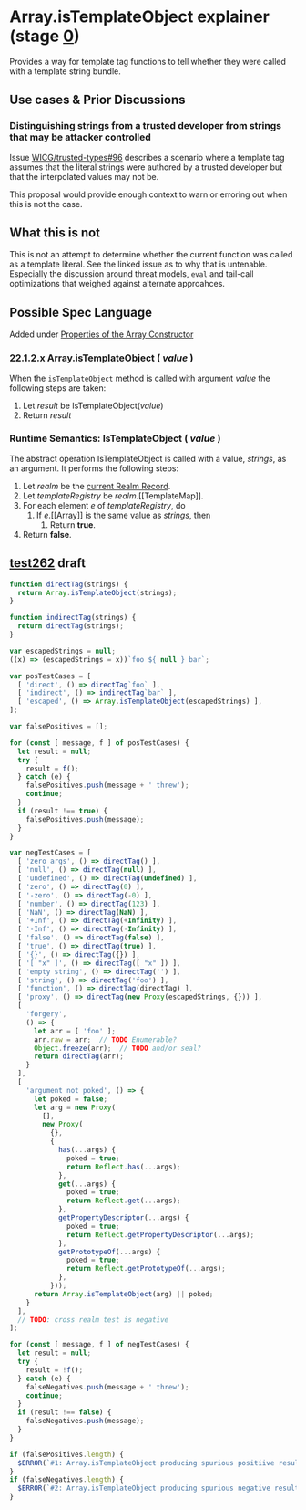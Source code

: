 # Array.isTemplateObject explainer (stage [0](https://tc39.github.io/process-document/))

Provides a way for template tag functions to tell whether they were
called with a template string bundle.

## Use cases & Prior Discussions

### Distinguishing strings from a trusted developer from strings that may be attacker controlled

Issue [WICG/trusted-types#96](https://github.com/WICG/trusted-types/issues/96)
describes a scenario where a template tag assumes that the literal strings were
authored by a trusted developer but that the interpolated values may not be.

This proposal would provide enough context to warn or erroring out when this
is not the case.

## What this is not

This is not an attempt to determine whether the current function was called as a template literal.
See the linked issue as to why that is untenable.  Especially the discussion around threat models,
`eval` and tail-call optimizations that weighed against alternate approahces.

## Possible Spec Language

Added under [Properties of the Array Constructor](https://www.ecma-international.org/ecma-262/#sec-properties-of-the-array-constructor)

### 22.1.2.x Array.isTemplateObject ( *value* )

When the `isTemplateObject` method is called with argument *value* the following steps are taken:

1. Let *result* be IsTemplateObject(*value*)
1. Return *result*

### Runtime Semantics: IsTemplateObject ( *value* )

The abstract operation IsTemplateObject is called with a value, *strings*, as an argument.
It performs the following steps:

1. Let *realm* be the [current Realm Record](https://www.ecma-international.org/ecma-262/#current-realm).
1. Let *templateRegistry* be *realm*.\[\[TemplateMap\]\].
1. For each element *e* of *templateRegistry*, do
    1. If *e*.\[\[Array\]\] is the same value as *strings*, then
        1. Return **true**.
1. Return **false**.

## [test262](https://github.com/tc39/test262) draft

```js
function directTag(strings) {
  return Array.isTemplateObject(strings);
}

function indirectTag(strings) {
  return directTag(strings);
}

var escapedStrings = null;
((x) => (escapedStrings = x))`foo ${ null } bar`;

var posTestCases = [
  [ 'direct', () => directTag`foo` ],
  [ 'indirect', () => indirectTag`bar` ],
  [ 'escaped', () => Array.isTemplateObject(escapedStrings) ],
];

var falsePositives = [];

for (const [ message, f ] of posTestCases) {
  let result = null;
  try {
    result = f();
  } catch (e) {
    falsePositives.push(message + ' threw');
    continue;
  }
  if (result !== true) {
    falsePositives.push(message);
  }
}

var negTestCases = [
  [ 'zero args', () => directTag() ],
  [ 'null', () => directTag(null) ],
  [ 'undefined', () => directTag(undefined) ],
  [ 'zero', () => directTag(0) ],
  [ '-zero', () => directTag(-0) ],
  [ 'number', () => directTag(123) ],
  [ 'NaN', () => directTag(NaN) ],
  [ '+Inf', () => directTag(+Infinity) ],
  [ '-Inf', () => directTag(-Infinity) ],
  [ 'false', () => directTag(false) ],
  [ 'true', () => directTag(true) ],
  [ '{}', () => directTag({}) ],
  [ '[ "x" ]', () => directTag([ "x" ]) ],
  [ 'empty string', () => directTag('') ],
  [ 'string', () => directTag('foo') ],
  [ 'function', () => directTag(directTag) ],
  [ 'proxy', () => directTag(new Proxy(escapedStrings, {})) ],
  [ 
    'forgery',
    () => {
      let arr = [ 'foo' ];
      arr.raw = arr;  // TODO Enumerable?
      Object.freeze(arr);  // TODO and/or seal?
      return directTag(arr);
    }
  ],
  [
    'argument not poked', () => {
      let poked = false;
      let arg = new Proxy(
        [],
        new Proxy(
          {},
          {
            has(...args) {
              poked = true;
              return Reflect.has(...args);
            },
            get(...args) {
              poked = true;
              return Reflect.get(...args);
            },
            getPropertyDescriptor(...args) {
              poked = true;
              return Reflect.getPropertyDescriptor(...args);
            },
            getPrototypeOf(...args) {
              poked = true;
              return Reflect.getPrototypeOf(...args);
            },
          }));
      return Array.isTemplateObject(arg) || poked;
    }
  ],
  // TODO: cross realm test is negative
];

for (const [ message, f ] of negTestCases) {
  let result = null;
  try {
    result = !f();
  } catch (e) {
    falseNegatives.push(message + ' threw');
    continue;
  }
  if (result !== false) {
    falseNegatives.push(message);
  }
}

if (falsePositives.length) {
  $ERROR(`#1: Array.isTemplateObject producing spurious positiive results: ${ falsePositives }`);
}
if (falseNegatives.length) {
  $ERROR(`#2: Array.isTemplateObject producing spurious negative results: ${ falseNegatives }`);
}
```
